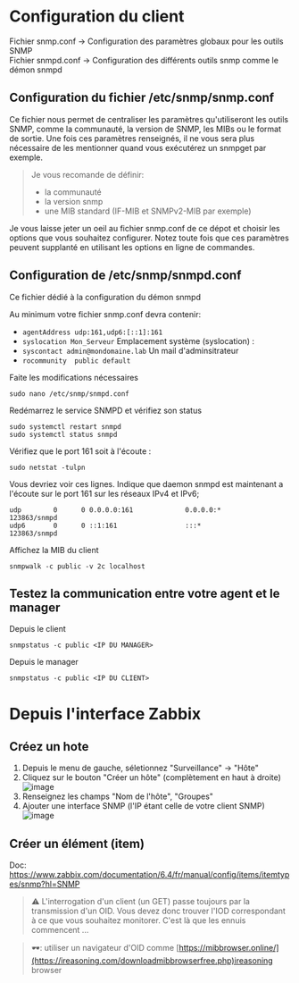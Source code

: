# Configuration du client

Fichier snmp.conf -> Configuration des paramètres globaux pour les outils SNMP  
Fichier snmpd.conf -> Configuration des différents outils snmp comme le démon snmpd

## Configuration du fichier /etc/snmp/snmp.conf
Ce fichier nous permet de centraliser les paramètres qu'utiliseront les outils SNMP, comme la communauté, la version de SNMP, les MIBs ou le format de sortie. Une fois ces paramètres renseignés, il ne vous sera plus nécessaire de les mentionner quand vous exécutérez un snmpget par exemple.

> Je vous recomande de définir:
> - la communauté
> - la version snmp
> - une MIB standard (IF-MIB et SNMPv2-MIB par exemple)

Je vous laisse jeter un oeil au fichier snmp.conf de ce dépot et choisir les options que vous souhaitez configurer.
Notez toute fois que ces paramètres peuvent supplanté en utilisant les options en ligne de commandes.

## Configuration de /etc/snmp/snmpd.conf
Ce fichier dédié à la configuration du démon snmpd  

Au minimum votre fichier snmp.conf devra contenir:
 - `agentAddress udp:161,udp6:[::1]:161` 
 - `syslocation Mon_Serveur` Emplacement système (syslocation) :
 - `syscontact admin@mondomaine.lab` Un mail d'adminsitrateur
 - `rocommunity  public default`
   
Faite les modifications nécessaires  
``` shell
sudo nano /etc/snmp/snmpd.conf
```

Redémarrez le service SNMPD et vérifiez son status
``` shell
sudo systemctl restart snmpd
sudo systemctl status snmpd
```

Vérifiez que le port 161 soit à l'écoute :
``` shell
sudo netstat -tulpn
```
Vous devriez voir ces lignes. Indique que daemon snmpd est maintenant a l'écoute sur le port 161 sur les réseaux IPv4 et IPv6;
``` shell
udp        0      0 0.0.0.0:161             0.0.0.0:*                           123863/snmpd        
udp6       0      0 ::1:161                 :::*                                123863/snmpd  
```
Affichez la MIB du client  
``` shell
snmpwalk -c public -v 2c localhost
```

## Testez la communication entre votre agent et le manager
Depuis le client  
``` shell
snmpstatus -c public <IP DU MANAGER>
```

Depuis le manager  
``` shell
snmpstatus -c public <IP DU CLIENT>
```
# Depuis l'interface Zabbix
## Créez un hote
 1. Depuis le menu de gauche, séletionnez "Surveillance" -> "Hôte"
 2. Cliquez sur le bouton "Créer un hôte" (complètement en haut à droite) ![image](https://github.com/ornech/Supervision-zabbix/assets/101867500/35cb1694-f611-429c-88a4-82ba86297e26)
 3. Renseignez les champs "Nom de l'hôte", "Groupes"
 4. Ajouter une interface SNMP (l'IP étant celle de votre client SNMP) ![image](https://github.com/ornech/Supervision-zabbix/assets/101867500/70070581-f216-40b4-b7c6-0ee605a56ebb)


## Créer un élément (item)

Doc: https://www.zabbix.com/documentation/6.4/fr/manual/config/items/itemtypes/snmp?hl=SNMP

> :warning: L'interrogation d'un client (un GET) passe toujours par la transmission d'un OID. Vous devez donc trouver l'IOD correspondant à ce que vous souhaitez monitorer. C'est là que les ennuis commencent ...
 
> 🕶️: utiliser un navigateur d'OID comme [https://mibbrowser.online/](https://ireasoning.com/downloadmibbrowserfree.php)ireasoning browser

